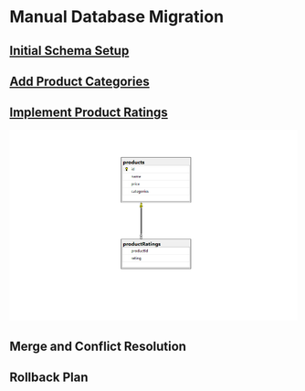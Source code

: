 # Manual Database Migration

## [Initial Schema Setup](https://github.com/Jan-H-Christensen/DB_assignment/blob/manual/initial-schema/e_commerce_setup.sql)

## [Add Product Categories](https://github.com/Jan-H-Christensen/DB_assignment/blob/manual/add-categorie/add_categorie_db.sql)

## [Implement Product Ratings](https://github.com/Jan-H-Christensen/DB_assignment/blob/manual/add-ratings/add_tlb_ProductRating.sql)

![Image of the created tbl](https://github.com/Jan-H-Christensen/DB_assignment/blob/main/adding%20new%20tbl.png)

## Merge and Conflict Resolution

## Rollback Plan
